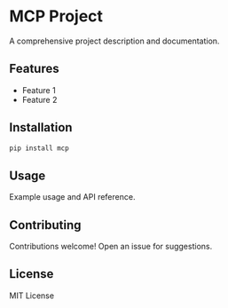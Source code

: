 # MCP Project

A comprehensive project description and documentation.

## Features
- Feature 1
- Feature 2

## Installation
```bash
pip install mcp
```

## Usage
Example usage and API reference.

## Contributing
Contributions welcome! Open an issue for suggestions.

## License
MIT License